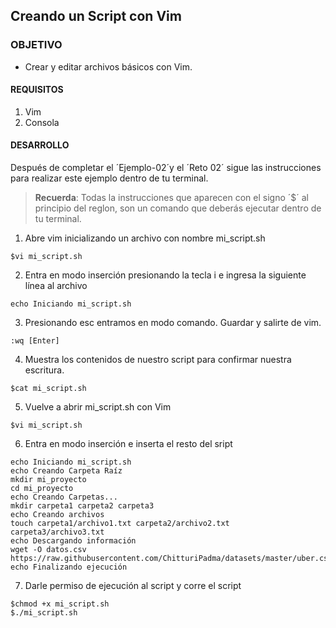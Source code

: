## Creando un Script con Vim

### OBJETIVO 
 - Crear y editar archivos básicos con Vim.

#### REQUISITOS 
1. Vim
2. Consola 

#### DESARROLLO

Después de completar el ´Ejemplo-02´y el ´Reto 02´ sigue las instrucciones para realizar este ejemplo dentro de tu terminal.

> **Recuerda**: Todas la instrucciones que aparecen con el signo ´$´ al principio del reglon, son un comando que deberás ejecutar dentro de tu terminal.  

1. Abre vim inicializando un archivo con nombre mi_script.sh
```
$vi mi_script.sh
```
2. Entra en modo inserción presionando la tecla i e ingresa la siguiente línea al archivo
````
echo Iniciando mi_script.sh
````
3. Presionando esc entramos en modo comando. Guardar y salirte de vim.
````
:wq [Enter]
````
4. Muestra los contenidos de nuestro script para confirmar nuestra escritura.
```
$cat mi_script.sh
```
5. Vuelve a abrir mi_script.sh con Vim
```
$vi mi_script.sh
```
6. Entra en modo inserción e inserta el resto del sript
```
echo Iniciando mi_script.sh
echo Creando Carpeta Raíz
mkdir mi_proyecto
cd mi_proyecto
echo Creando Carpetas...
mkdir carpeta1 carpeta2 carpeta3
echo Creando archivos
touch carpeta1/archivo1.txt carpeta2/archivo2.txt carpeta3/archivo3.txt
echo Descargando información
wget -O datos.csv https://raw.githubusercontent.com/ChitturiPadma/datasets/master/uber.csv
echo Finalizando ejecución
```
7. Darle permiso de ejecución al script y corre el script
```
$chmod +x mi_script.sh
$./mi_script.sh
```
